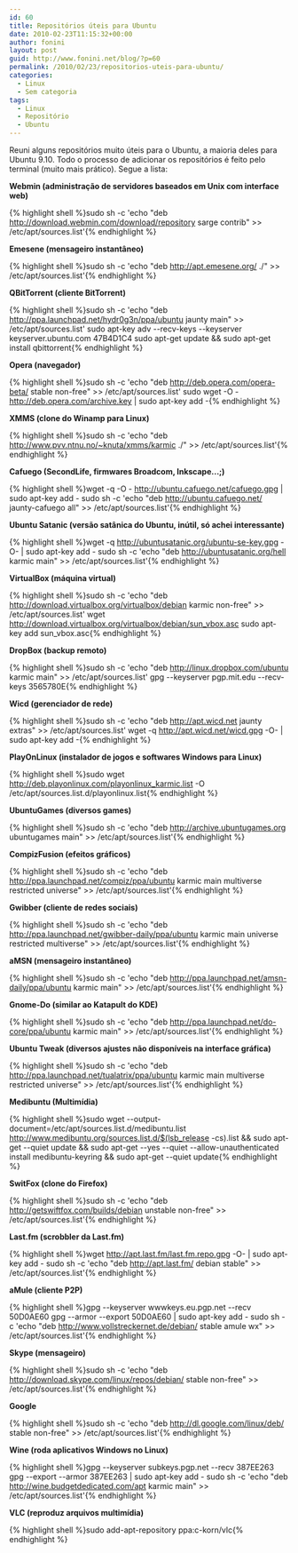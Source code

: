 ```yaml
---
id: 60
title: Repositórios úteis para Ubuntu
date: 2010-02-23T11:15:32+00:00
author: fonini
layout: post
guid: http://www.fonini.net/blog/?p=60
permalink: /2010/02/23/repositorios-uteis-para-ubuntu/
categories:
  - Linux
  - Sem categoria
tags:
  - Linux
  - Repositório
  - Ubuntu
---
```

Reuni alguns repositórios muito úteis para o Ubuntu, a maioria deles para Ubuntu 9.10. Todo o processo de adicionar os repositórios é feito pelo terminal (muito mais prático). Segue a lista:

**Webmin (administração de servidores baseados em Unix com interface web)**

{% highlight shell %}sudo sh -c 'echo "deb http://download.webmin.com/download/repository sarge contrib" >> /etc/apt/sources.list'{% endhighlight %}

**Emesene (mensageiro instantâneo)**

{% highlight shell %}sudo sh -c 'echo "deb http://apt.emesene.org/ ./" >> /etc/apt/sources.list'{% endhighlight %}

**QBitTorrent (cliente BitTorrent)**

{% highlight shell %}sudo sh -c 'echo "deb http://ppa.launchpad.net/hydr0g3n/ppa/ubuntu jaunty main" >> /etc/apt/sources.list'
sudo apt-key adv --recv-keys --keyserver keyserver.ubuntu.com 47B4D1C4
sudo apt-get update && sudo apt-get install qbittorrent{% endhighlight %}

**Opera (navegador)**

{% highlight shell %}sudo sh -c 'echo "deb http://deb.opera.com/opera-beta/ stable non-free" >> /etc/apt/sources.list'
sudo wget -O - http://deb.opera.com/archive.key | sudo apt-key add -{% endhighlight %}

**XMMS (clone do Winamp para Linux)**

{% highlight shell %}sudo sh -c 'echo "deb http://www.pvv.ntnu.no/~knuta/xmms/karmic ./" >> /etc/apt/sources.list'{% endhighlight %}

**Cafuego (SecondLife, firmwares Broadcom, Inkscape...;)**

{% highlight shell %}wget -q -O - http://ubuntu.cafuego.net/cafuego.gpg | sudo apt-key add -
sudo sh -c 'echo "deb http://ubuntu.cafuego.net/ jaunty-cafuego all" >> /etc/apt/sources.list'{% endhighlight %}

**Ubuntu Satanic (versão satânica do Ubuntu, inútil, só achei interessante)**

{% highlight shell %}wget -q http://ubuntusatanic.org/ubuntu-se-key.gpg -O- | sudo apt-key add -
sudo sh -c 'echo "deb http://ubuntusatanic.org/hell karmic main" >> /etc/apt/sources.list'{% endhighlight %}

**VirtualBox (máquina virtual)**

{% highlight shell %}sudo sh -c 'echo "deb http://download.virtualbox.org/virtualbox/debian karmic non-free" >> /etc/apt/sources.list'
wget http://download.virtualbox.org/virtualbox/debian/sun_vbox.asc
sudo apt-key add sun_vbox.asc{% endhighlight %}

**DropBox (backup remoto)**

{% highlight shell %}sudo sh -c 'echo "deb http://linux.dropbox.com/ubuntu karmic main" >> /etc/apt/sources.list'
gpg --keyserver pgp.mit.edu --recv-keys 3565780E{% endhighlight %}

**Wicd (gerenciador de rede)**

{% highlight shell %}sudo sh -c 'echo "deb http://apt.wicd.net jaunty extras" >> /etc/apt/sources.list'
wget -q http://apt.wicd.net/wicd.gpg -O- | sudo apt-key add -{% endhighlight %}

**PlayOnLinux (instalador de jogos e softwares Windows para Linux)**

{% highlight shell %}sudo wget http://deb.playonlinux.com/playonlinux_karmic.list -O /etc/apt/sources.list.d/playonlinux.list{% endhighlight %}

**UbuntuGames (diversos games)**

{% highlight shell %}sudo sh -c 'echo "deb http://archive.ubuntugames.org ubuntugames main" >> /etc/apt/sources.list'{% endhighlight %}

**CompizFusion (efeitos gráficos)**

{% highlight shell %}sudo sh -c 'echo "deb http://ppa.launchpad.net/compiz/ppa/ubuntu karmic main multiverse restricted universe" >> /etc/apt/sources.list'{% endhighlight %}

**Gwibber (cliente de redes sociais)**

{% highlight shell %}sudo sh -c 'echo "deb http://ppa.launchpad.net/gwibber-daily/ppa/ubuntu karmic main universe restricted multiverse" >> /etc/apt/sources.list'{% endhighlight %}

**aMSN (mensageiro instantâneo)**

{% highlight shell %}sudo sh -c 'echo "deb http://ppa.launchpad.net/amsn-daily/ppa/ubuntu karmic main" >> /etc/apt/sources.list'{% endhighlight %}

**Gnome-Do (similar ao Katapult do KDE)**

{% highlight shell %}sudo sh -c 'echo "deb http://ppa.launchpad.net/do-core/ppa/ubuntu karmic main" >> /etc/apt/sources.list'{% endhighlight %}

**Ubuntu Tweak (diversos ajustes não disponíveis na interface gráfica)**

{% highlight shell %}sudo sh -c 'echo "deb http://ppa.launchpad.net/tualatrix/ppa/ubuntu karmic main multiverse restricted universe" >> /etc/apt/sources.list'{% endhighlight %}

**Medibuntu (Multimídia)**

{% highlight shell %}sudo wget --output-document=/etc/apt/sources.list.d/medibuntu.list http://www.medibuntu.org/sources.list.d/$(lsb_release -cs).list && sudo apt-get --quiet update && sudo apt-get --yes --quiet --allow-unauthenticated install medibuntu-keyring && sudo apt-get --quiet update{% endhighlight %}

**SwitFox (clone do Firefox)**

{% highlight shell %}sudo sh -c 'echo "deb http://getswiftfox.com/builds/debian unstable non-free" >> /etc/apt/sources.list'{% endhighlight %}

**Last.fm (scrobbler da Last.fm)**

{% highlight shell %}wget http://apt.last.fm/last.fm.repo.gpg -O- | sudo apt-key add -
sudo sh -c 'echo "deb http://apt.last.fm/ debian stable" >> /etc/apt/sources.list'{% endhighlight %}

**aMule (cliente P2P)**

{% highlight shell %}gpg --keyserver wwwkeys.eu.pgp.net --recv 50D0AE60
gpg --armor --export 50D0AE60 | sudo apt-key add -
sudo sh -c 'echo "deb http://www.vollstreckernet.de/debian/ stable amule wx" >> /etc/apt/sources.list'{% endhighlight %}

**Skype (mensageiro)**

{% highlight shell %}sudo sh -c 'echo "deb http://download.skype.com/linux/repos/debian/ stable non-free" >> /etc/apt/sources.list'{% endhighlight %}

**Google**

{% highlight shell %}sudo sh -c 'echo "deb http://dl.google.com/linux/deb/ stable non-free" >> /etc/apt/sources.list'{% endhighlight %}

**Wine (roda aplicativos Windows no Linux)**

{% highlight shell %}gpg --keyserver subkeys.pgp.net --recv 387EE263
gpg --export --armor 387EE263 | sudo apt-key add -
sudo sh -c 'echo "deb http://wine.budgetdedicated.com/apt karmic main" >> /etc/apt/sources.list'{% endhighlight %}

**VLC (reproduz arquivos multimídia)**

{% highlight shell %}sudo add-apt-repository ppa:c-korn/vlc{% endhighlight %}